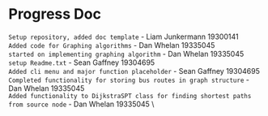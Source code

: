 # Progress Doc

`Setup repository, added doc template` - Liam Junkermann 19300141 \
`Added code for Graphing algorithms` - Dan Whelan 19335045 \
`started on implementing graphing algorithm` - Dan Whelan 19335045 \
`setup Readme.txt` - Sean Gaffney 19304695 \
`Added cli menu and major function placeholder` - Sean Gaffney 19304695 \
`Completed functionality for storing bus routes in graph structure` - Dan Whelan 19335045 \
`Added functionality to DijkstraSPT class for finding shortest paths from source node` - Dan Whelan 19335045 \
